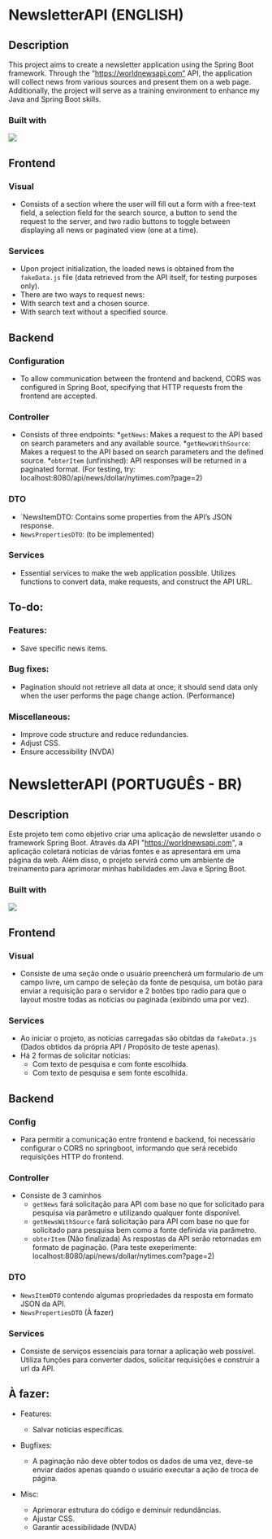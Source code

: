 # NewsletterAPI (ENGLISH)

## Description
This project aims to create a newsletter application using the Spring Boot framework. Through the “https://worldnewsapi.com” API, the application will collect news from various sources and present them on a web page. Additionally, the project will serve as a training environment to enhance my Java and Spring Boot skills.
### Built with
<img src="https://skillicons.dev/icons?i=react,spring"/>

## Frontend
### Visual
* Consists of a section where the user will fill out a form with a free-text field, a selection field for the search source, a button to send the request to the server, and two radio buttons to toggle between displaying all news or paginated view (one at a time).
### Services
* Upon project initialization, the loaded news is obtained from the `fakeData.js` file (data retrieved from the API itself, for testing purposes only).
* There are two ways to request news:
* With search text and a chosen source.
* With search text without a specified source.

## Backend
### Configuration
* To allow communication between the frontend and backend, CORS was configured in Spring Boot, specifying that HTTP requests from the frontend are accepted.

### Controller
* Consists of three endpoints:
*`getNews`: Makes a request to the API based on search parameters and any available source.
*`getNewsWithSource`: Makes a request to the API based on search parameters and the defined source.
*`obterItem` (unfinished): API responses will be returned in a paginated format. (For testing, try: localhost:8080/api/news/dollar/nytimes.com?page=2)

### DTO
* `NewsItemDTO: Contains some properties from the API’s JSON response.
* `NewsPropertiesDTO`: (to be implemented)

### Services
* Essential services to make the web application possible. Utilizes functions to convert data, make requests, and construct the API URL.

## To-do:
### Features:
* Save specific news items.

### Bug fixes:
* Pagination should not retrieve all data at once; it should send data only when the user performs the page change action. (Performance)

### Miscellaneous:
* Improve code structure and reduce redundancies.
* Adjust CSS.
* Ensure accessibility (NVDA)

# NewsletterAPI (PORTUGUÊS - BR)

## Description
Este projeto tem como objetivo criar uma aplicação de newsletter usando o framework Spring Boot. Através da API "https://worldnewsapi.com", a aplicação coletará notícias de várias fontes e as apresentará em uma página da web. Além disso, o projeto servirá como um ambiente de treinamento para aprimorar minhas habilidades em Java e Spring Boot.

### Built with
<img src="https://skillicons.dev/icons?i=react,spring"/>

## Frontend
### Visual
* Consiste de uma seção onde o usuário preencherá um formulario de um campo livre, um campo de seleção da fonte de pesquisa, um botão para enviar a requisição para o servidor e 2 botões tipo radio para que o layout mostre todas as notícias ou paginada (exibindo uma por vez).
### Services
* Ao iniciar o projeto, as notícias carregadas são obitdas da `fakeData.js` (Dados obtidos da própria API / Propósito de teste apenas).
* Há 2 formas de solicitar notícias:
  * Com texto de pesquisa e com fonte escolhida.
  * Com texto de pesquisa e sem fonte escolhida.

## Backend
### Config
* Para permitir a comunicação entre frontend e backend, foi necessário configurar o CORS no springboot, informando que será recebido requisições HTTP do frontend.

### Controller
* Consiste de 3 caminhos
    * `getNews` fará solicitação para API com base no que for solicitado para pesquisa via parâmetro e utilizando qualquer fonte disponível.
    * `getNewsWithSource` fará solicitação para API com base no que for solicitado para pesquisa bem como a fonte definida via parâmetro.
    * `obterItem` (Não finalizada) As respostas da API serão retornadas em formato de paginação. (Para teste exeperimente: localhost:8080/api/news/dollar/nytimes.com?page=2)

### DTO
* `NewsItemDTO` contendo algumas propriedades da resposta em formato JSON da API.
* `NewsPropertiesDTO` (À fazer)

### Services
* Consiste de serviços essenciais para tornar a aplicação web possível. Utiliza funções para converter dados, solicitar requisições e construir a url da API.

## À fazer:

* Features:
  * Salvar notícias específicas.

* Bugfixes:
  * A paginação não deve obter todos os dados de uma vez, deve-se enviar dados apenas quando o usuário executar a ação de troca de página.
 
* Misc:
  * Aprimorar estrutura do código e deminuir redundâncias.
  * Ajustar CSS.
  * Garantir acessibilidade (NVDA)
